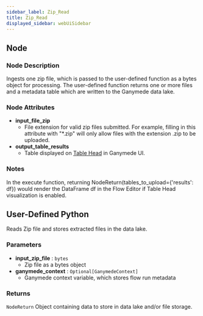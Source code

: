 ```yaml
---
sidebar_label: Zip_Read
title: Zip_Read
displayed_sidebar: webUiSidebar
---
```


## Node

### Node Description

Ingests one zip file, which is passed to the user-defined function as a bytes object
for processing.  The user-defined function returns one or more files and a metadata table
which are written to the Ganymede data lake.

### Node Attributes

- **input_file_zip**
  - File extension for valid zip files submitted.  For example, filling in this attribute with "*.zip" will only allow files with the extension .zip to be uploaded.
- **output_table_results**
  - Table displayed on [Table Head](https://docs.ganymede.bio/app/intro/Concepts#table-head) in Ganymede UI.

### Notes

In the execute function, returning NodeReturn(tables_to_upload=\{'results': df\}) would render the DataFrame df in the Flow Editor if Table Head visualization is enabled.

## User-Defined Python

Reads Zip file and stores extracted files in the data lake.

### Parameters

- **input_zip_file** : `bytes`
    - Zip file as a bytes object
- **ganymede_context** : `Optional[GanymedeContext]`
    - Ganymede context variable, which stores flow run metadata

### Returns

`NodeReturn`
Object containing data to store in data lake and/or file storage.